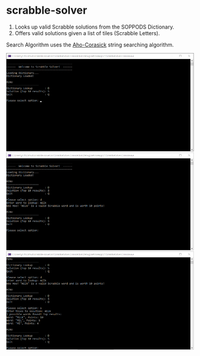 # scrabble-solver

1) Looks up valid Scrabble solutions from the SOPPODS Dictionary.
2) Offers valid solutions given a list of tiles (Scrabble Letters).

Search Algorithm uses the [Aho-Corasick](https://en.wikipedia.org/wiki/Aho%E2%80%93Corasick_algorithm) string searching algorithm.

![Menu](img/menu.png)
![Dictionary](img/dictionary.png)
![Search](img/search.png)
